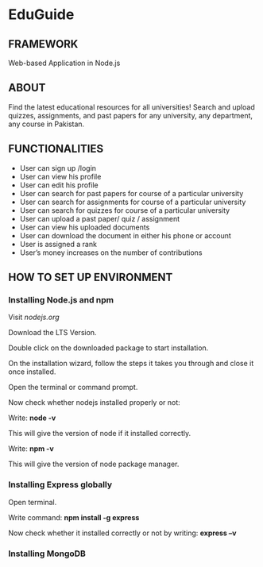 # EduGuide


## FRAMEWORK
Web-based Application in Node.js

## ABOUT
Find the latest educational resources for all universities! Search and upload quizzes, assignments, and past papers for any university, any department, any course in Pakistan.

## FUNCTIONALITIES
* User can sign up /login	
* User can view his profile
* User can edit his profile
* User can search for past papers for course of a particular university
* User can search for assignments for course of a particular university
* User can search for quizzes for course of a particular university
* User can upload a past paper/ quiz / assignment
* User can view his uploaded documents
* User can download the document in either his phone or account
* User is assigned a rank
* User’s money increases on the number of contributions

## HOW TO SET UP ENVIRONMENT

### Installing Node.js and npm 

Visit _nodejs.org_

Download the LTS Version.

Double click on the downloaded package to start installation.

On the installation wizard, follow the steps it takes you through and close it once installed.

Open the terminal or command prompt.

Now check whether nodejs installed properly or not:

Write: **node -v**

This will give the version of node if it installed correctly.

Write: **npm -v**

This will give the version of node package manager.

### Installing Express globally 

Open terminal.

Write command: **npm install -g express**

Now check whether it installed correctly or not by writing: **express –v**

### Installing MongoDB 

